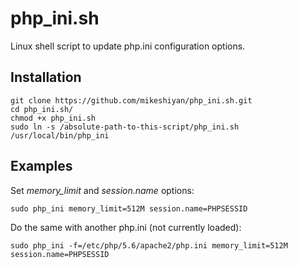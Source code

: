 # php_ini.sh
Linux shell script to update php.ini configuration options.

## Installation
```
git clone https://github.com/mikeshiyan/php_ini.sh.git
cd php_ini.sh/
chmod +x php_ini.sh
sudo ln -s /absolute-path-to-this-script/php_ini.sh /usr/local/bin/php_ini
```

## Examples
Set *memory_limit* and *session.name* options:
```
sudo php_ini memory_limit=512M session.name=PHPSESSID
```
Do the same with another php.ini (not currently loaded):
```
sudo php_ini -f=/etc/php/5.6/apache2/php.ini memory_limit=512M session.name=PHPSESSID
```
